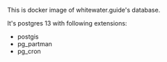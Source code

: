 This is docker image of whitewater.guide's database.

It's postgres 13 with following extensions:

- postgis
- pg_partman
- pg_cron
